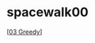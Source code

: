 # spacewalk00
[[03 Greedy](https://www.notion.so/1-03-Greedy-6947c4ad7a5f488ca67f0e559ad3c263?pvs=4)]
